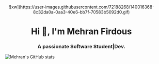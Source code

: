<p align="center">
![xw](https://user-images.githubusercontent.com/72188268/140016368-8c32da0a-0aa3-40e6-bb7f-70583b5092d0.gif)
</p>
<h1 align="center">Hi 👋, I'm Mehran Firdous</h1>
<h3 align="center">A passionate Software Student|Dev.</h3>

![Mehran's GitHub stats](https://github-readme-stats.vercel.app/api?username=iamehran&show_icons=true&theme=radical)








